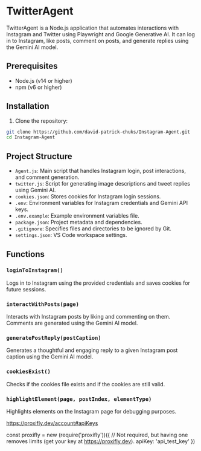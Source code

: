 # TwitterAgent

TwitterAgent is a Node.js application that automates interactions with Instagram and Twitter using Playwright and Google Generative AI. It can log in to Instagram, like posts, comment on posts, and generate replies using the Gemini AI model.

## Prerequisites

- Node.js (v14 or higher)
- npm (v6 or higher)

## Installation

1. Clone the repository:

```sh
git clone https://github.com/david-patrick-chuks/Instagram-Agent.git
cd Instagram-Agent
```
## Project Structure

- `Agent.js`: Main script that handles Instagram login, post interactions, and comment generation.
- `twitter.js`: Script for generating image descriptions and tweet replies using Gemini AI.
- `cookies.json`: Stores cookies for Instagram login sessions.
- `.env`: Environment variables for Instagram credentials and Gemini API keys.
- `.env.example`: Example environment variables file.
- `package.json`: Project metadata and dependencies.
- `.gitignore`: Specifies files and directories to be ignored by Git.
- `settings.json`: VS Code workspace settings.

## Functions

### `loginToInstagram()`

Logs in to Instagram using the provided credentials and saves cookies for future sessions.

### `interactWithPosts(page)`

Interacts with Instagram posts by liking and commenting on them. Comments are generated using the Gemini AI model.

### `generatePostReply(postCaption)`

Generates a thoughtful and engaging reply to a given Instagram post caption using the Gemini AI model.

### `cookiesExist()`

Checks if the cookies file exists and if the cookies are still valid.

### `highlightElement(page, postIndex, elementType)`

Highlights elements on the Instagram page for debugging purposes.



https://proxifly.dev/account#apiKeys

const proxifly = new (require('proxifly'))({
  // Not required, but having one removes limits (get your key at https://proxifly.dev).
  apiKey: 'api_test_key'
})
